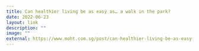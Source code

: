 ```yaml
---
title: Can healthier living be as easy as… a walk in the park?
date: 2022-06-23
layout: link
description: ""
image: ""
external: https://www.moht.com.sg/post/can-healthier-living-be-as-easy-as-a-walk-in-the-park
---
```

